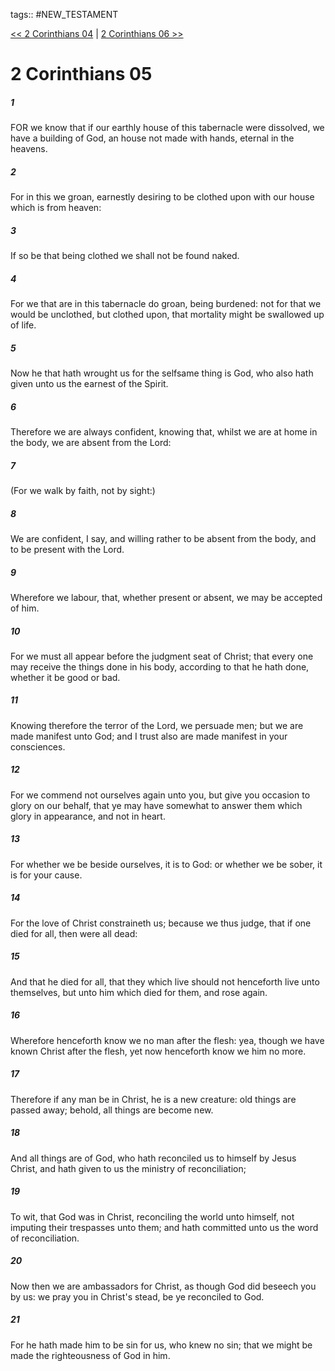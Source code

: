 tags:: #NEW_TESTAMENT

[<< 2 Corinthians 04](NEW_TESTAMENT/08_2_Corinthians/2_Corinthians_04.md) | [2 Corinthians 06 >>](NEW_TESTAMENT/08_2_Corinthians/2_Corinthians_06.md)

# 2 Corinthians 05

##### 1

FOR we know that if our earthly house of this tabernacle were dissolved, we have a building of God, an house not made with hands, eternal in the heavens.

##### 2

For in this we groan, earnestly desiring to be clothed upon with our house which is from heaven:

##### 3

If so be that being clothed we shall not be found naked.

##### 4

For we that are in this tabernacle do groan, being burdened: not for that we would be unclothed, but clothed upon, that mortality might be swallowed up of life.

##### 5

Now he that hath wrought us for the selfsame thing is God, who also hath given unto us the earnest of the Spirit.

##### 6

Therefore we are always confident, knowing that, whilst we are at home in the body, we are absent from the Lord:

##### 7

(For we walk by faith, not by sight:)

##### 8

We are confident, I say, and willing rather to be absent from the body, and to be present with the Lord.

##### 9

Wherefore we labour, that, whether present or absent, we may be accepted of him.

##### 10

For we must all appear before the judgment seat of Christ; that every one may receive the things done in his body, according to that he hath done, whether it be good or bad.

##### 11

Knowing therefore the terror of the Lord, we persuade men; but we are made manifest unto God; and I trust also are made manifest in your consciences.

##### 12

For we commend not ourselves again unto you, but give you occasion to glory on our behalf, that ye may have somewhat to answer them which glory in appearance, and not in heart.

##### 13

For whether we be beside ourselves, it is to God: or whether we be sober, it is for your cause.

##### 14

For the love of Christ constraineth us; because we thus judge, that if one died for all, then were all dead:

##### 15

And that he died for all, that they which live should not henceforth live unto themselves, but unto him which died for them, and rose again.

##### 16

Wherefore henceforth know we no man after the flesh: yea, though we have known Christ after the flesh, yet now henceforth know we him no more.

##### 17

Therefore if any man be in Christ, he is a new creature: old things are passed away; behold, all things are become new.

##### 18

And all things are of God, who hath reconciled us to himself by Jesus Christ, and hath given to us the ministry of reconciliation;

##### 19

To wit, that God was in Christ, reconciling the world unto himself, not imputing their trespasses unto them; and hath committed unto us the word of reconciliation.

##### 20

Now then we are ambassadors for Christ, as though God did beseech you by us: we pray you in Christ's stead, be ye reconciled to God.

##### 21

For he hath made him to be sin for us, who knew no sin; that we might be made the righteousness of God in him.

